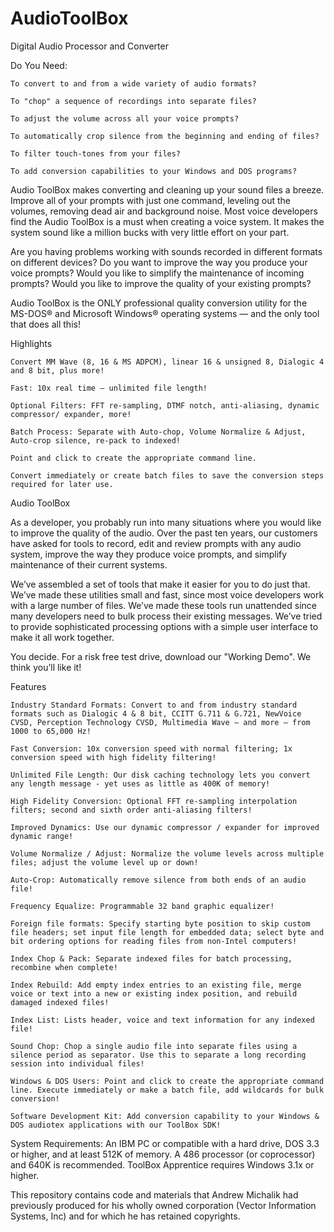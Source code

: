 # AudioToolBox
Digital Audio Processor and Converter

Do You Need:

    To convert to and from a wide variety of audio formats?

    To "chop" a sequence of recordings into separate files?

    To adjust the volume across all your voice prompts?

    To automatically crop silence from the beginning and ending of files?

    To filter touch-tones from your files?

    To add conversion capabilities to your Windows and DOS programs?

Audio ToolBox makes converting and cleaning up your sound files a breeze. Improve all of your prompts with just one command, leveling out the volumes, removing dead air and background noise. Most voice developers find the Audio ToolBox is a must when creating a voice system. It makes the system sound like a million bucks with very little effort on your part.

Are you having problems working with sounds recorded in different formats on different devices? Do you want to improve the way you produce your voice prompts? Would you like to simplify the maintenance of incoming prompts? Would you like to improve the quality of your existing prompts?

Audio ToolBox is the ONLY professional quality conversion utility for the MS-DOS® and Microsoft Windows® operating systems — and the only tool that does all this!

Highlights

    Convert MM Wave (8, 16 & MS ADPCM), linear 16 & unsigned 8, Dialogic 4 and 8 bit, plus more!

    Fast: 10x real time — unlimited file length!

    Optional Filters: FFT re-sampling, DTMF notch, anti-aliasing, dynamic compressor/ expander, more!

    Batch Process: Separate with Auto-chop, Volume Normalize & Adjust, Auto-crop silence, re-pack to indexed!

    Point and click to create the appropriate command line.

    Convert immediately or create batch files to save the conversion steps required for later use.

Audio ToolBox

As a developer, you probably run into many situations where you would like to improve the quality of the audio. Over the past ten years, our customers have asked for tools to record, edit and review prompts with any audio system, improve the way they produce voice prompts, and simplify maintenance of their current systems.

We’ve assembled a set of tools that make it easier for you to do just that. We’ve made these utilities small and fast, since most voice developers work with a large number of files. We’ve made these tools run unattended since many developers need to bulk process their existing messages. We’ve tried to provide sophisticated processing options with a simple user interface to make it all work together.

You decide. For a risk free test drive, download our "Working Demo". We think you’ll like it!

Features

    Industry Standard Formats: Convert to and from industry standard formats such as Dialogic 4 & 8 bit, CCITT G.711 & G.721, NewVoice CVSD, Perception Technology CVSD, Multimedia Wave — and more — from 1000 to 65,000 Hz!

    Fast Conversion: 10x conversion speed with normal filtering; 1x conversion speed with high fidelity filtering!

    Unlimited File Length: Our disk caching technology lets you convert any length message - yet uses as little as 400K of memory!

    High Fidelity Conversion: Optional FFT re-sampling interpolation filters; second and sixth order anti-aliasing filters!

    Improved Dynamics: Use our dynamic compressor / expander for improved dynamic range!

    Volume Normalize / Adjust: Normalize the volume levels across multiple files; adjust the volume level up or down!

    Auto-Crop: Automatically remove silence from both ends of an audio file!

    Frequency Equalize: Programmable 32 band graphic equalizer!

    Foreign file formats: Specify starting byte position to skip custom file headers; set input file length for embedded data; select byte and bit ordering options for reading files from non-Intel computers!

    Index Chop & Pack: Separate indexed files for batch processing, recombine when complete!

    Index Rebuild: Add empty index entries to an existing file, merge voice or text into a new or existing index position, and rebuild damaged indexed files!

    Index List: Lists header, voice and text information for any indexed file!

    Sound Chop: Chop a single audio file into separate files using a silence period as separator. Use this to separate a long recording session into individual files!

    Windows & DOS Users: Point and click to create the appropriate command line. Execute immediately or make a batch file, add wildcards for bulk conversion!

    Software Development Kit: Add conversion capability to your Windows & DOS audiotex applications with our ToolBox SDK!
    
  
System Requirements: An IBM PC or compatible with a hard drive, DOS 3.3 or higher, and at least 512K of memory. A 486 processor (or coprocessor) and 640K is recommended. ToolBox Apprentice requires Windows 3.1x or higher.

This repository contains code and materials that Andrew Michalik had previously produced for his wholly owned corporation (Vector Information Systems, Inc) and for which he has retained copyrights.
